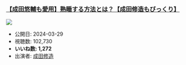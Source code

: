 ### [【成田悠輔も愛用】熟睡する方法とは？【成田修造もびっくり】](https://www.youtube.com/watch?v=Mrb3KYf8kwY)
[![](https://img.youtube.com/vi/Mrb3KYf8kwY/sddefault.jpg)](https://www.youtube.com/watch?v=Mrb3KYf8kwY)
-   公開日: 2024-03-29
-   視聴数: 102,730
-   **いいね数: 1,272**
-   出演者: [成田修造](/rehacq_fan/people/成田修造 "wikilink")
